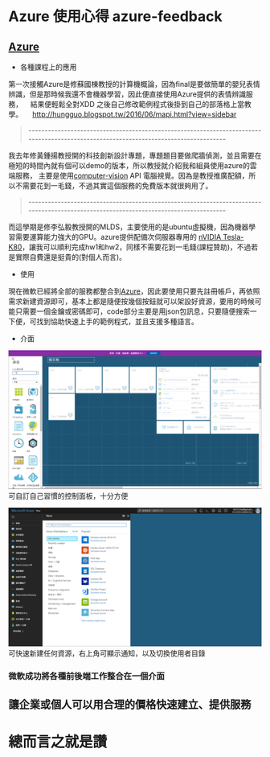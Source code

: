 # Azure 使用心得 azure-feedback    
[Azure]: https://portal.azure.com/
## [Azure][]     

* 各種課程上的應用     

第一次接觸Azure是修蘇國棟教授的計算機概論，因為final是要做簡單的嬰兒表情辨識，但是那時候我還不會機器學習，因此便直接使用Azure提供的表情辨識服務，    結果便輕鬆全對XDD 之後自己修改範例程式後掛到自己的部落格上當教學。    
http://hungguo.blogspot.tw/2016/06/mapi.html?view=sidebar     
> -------------------------------------------------------------------------------------------------------------------------------------     

我去年修黃鍾揚教授開的科技創新設計專題，專題題目要做爬牆偵測，並且需要在極短的時間內就有個可以demo的版本，所以教授就介紹我和組員使用azure的雲端服務，
主要是使用[computer-vision](https://azure.microsoft.com/zh-tw/services/cognitive-services/computer-vision/ "computer-vision") API 電腦視覺。因為是教授推廣配額，所以不需要花到一毛錢，不過其實這個服務的免費版本就很夠用了。     
> -------------------------------------------------------------------------------------------------------------------------------------      

而這學期是修李弘毅教授開的MLDS，主要使用的是ubuntu虛擬機，因為機器學習需要運算能力強大的GPU。azure提供配備次伺服器專用的 [nVIDIA Tesla-K80](http://www.nvidia.com.tw/object/tesla-servers-tw.html)，讓我可以順利完成hw1和hw2，同樣不需要花到一毛錢(課程贊助)，不過若是實際自費還是挺貴的(對個人而言)。    

* 使用

現在微軟已經將全部的服務都整合到[Azure][]，因此要使用只要先註冊帳戶，再依照需求新建資源即可，基本上都是隨便按幾個按鈕就可以架設好資源，要用的時候可能只需要一個金鑰或密碼即可，code部分主要是用json包訊息，只要隨便搜索一下便，可找到協助快速上手的範例程式，並且支援多種語言。    

* 介面    

![Azure儀錶板](https://github.com/b04901066/azure-feedback/blob/master/儀錶板.png)
可自訂自己習慣的控制面板，十分方便

![Azure主頁](https://github.com/b04901066/azure-feedback/blob/master/主頁面.png)
可快速新建任何資源，右上角可顯示通知，以及切換使用者目錄

### 微軟成功將各種前後端工作整合在一個介面
## 讓企業或個人可以用合理的價格快速建立、提供服務
# 總而言之就是讚
